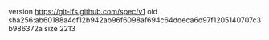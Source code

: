 version https://git-lfs.github.com/spec/v1
oid sha256:ab60188a4cf12b942ab96f6098af694c64ddeca6d97f1205140707c3b986372a
size 2213
